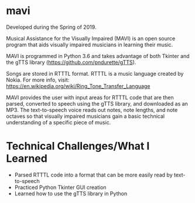 # mavi
Developed during the Spring of 2019.

Musical Assistance for the Visually Impaired (MAVI) is an open source program that aids visually impaired musicians in learning their music.

MAVI is programmed in Python 3.6 and takes advantage of both Tkinter and the gTTS library (https://github.com/pndurette/gTTS). 

Songs are stored in RTTTL format. RTTTL is a music language created by Nokia. For more info, visit: https://en.wikipedia.org/wiki/Ring_Tone_Transfer_Language

MAVI provides the user with input areas for RTTTL code that are then parsed, converted to speech using the gTTS library, and downloaded as an MP3. The text-to-speech voice reads out notes, note lengths, and note octaves so that visually impaired musicians gain a basic technical understanding of a specific piece of music.

# Technical Challenges/What I Learned
* Parsed RTTTL code into a format that can be more easily read by text-to-speech
* Practiced Python Tkinter GUI creation
* Learned how to use the gTTS library in Python
